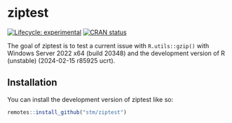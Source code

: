 
<!-- README.md is generated from README.Rmd. Please edit that file -->

# ziptest

<!-- badges: start -->

[![Lifecycle:
experimental](https://img.shields.io/badge/lifecycle-experimental-orange.svg)](https://lifecycle.r-lib.org/articles/stages.html#experimental)
[![CRAN
status](https://www.r-pkg.org/badges/version/ziptest)](https://CRAN.R-project.org/package=ziptest)
<!-- badges: end -->

The goal of ziptest is to test a current issue with `R.utils::gzip()`
with Windows Server 2022 x64 (build 20348) and the development version
of R (unstable) (2024-02-15 r85925 ucrt).

## Installation

You can install the development version of ziptest like so:

``` r
remotes::install_github("stm/ziptest")
```
